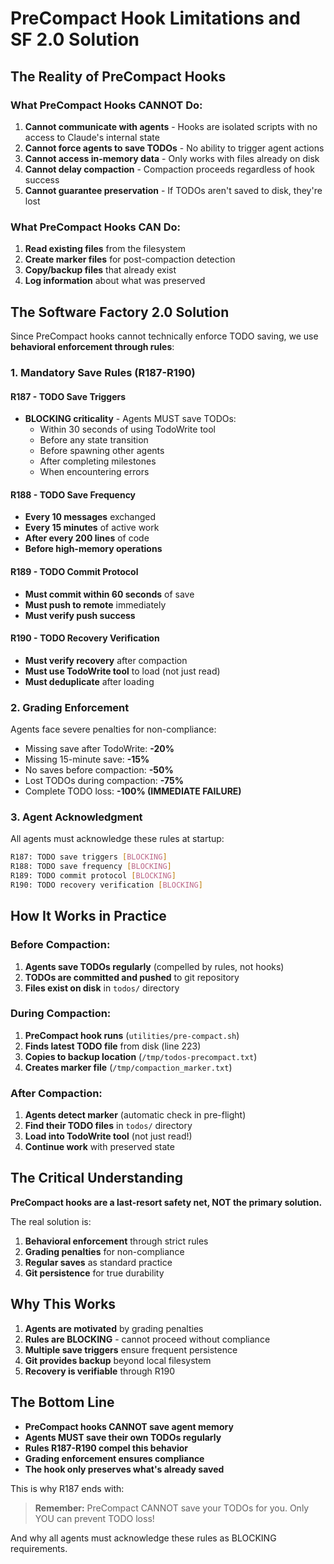 # PreCompact Hook Limitations and SF 2.0 Solution

## The Reality of PreCompact Hooks

### What PreCompact Hooks CANNOT Do:
1. **Cannot communicate with agents** - Hooks are isolated scripts with no access to Claude's internal state
2. **Cannot force agents to save TODOs** - No ability to trigger agent actions
3. **Cannot access in-memory data** - Only works with files already on disk
4. **Cannot delay compaction** - Compaction proceeds regardless of hook success
5. **Cannot guarantee preservation** - If TODOs aren't saved to disk, they're lost

### What PreCompact Hooks CAN Do:
1. **Read existing files** from the filesystem
2. **Create marker files** for post-compaction detection
3. **Copy/backup files** that already exist
4. **Log information** about what was preserved

## The Software Factory 2.0 Solution

Since PreCompact hooks cannot technically enforce TODO saving, we use **behavioral enforcement through rules**:

### 1. Mandatory Save Rules (R187-R190)

#### R187 - TODO Save Triggers
- **BLOCKING criticality** - Agents MUST save TODOs:
  - Within 30 seconds of using TodoWrite tool
  - Before any state transition
  - Before spawning other agents
  - After completing milestones
  - When encountering errors

#### R188 - TODO Save Frequency
- **Every 10 messages** exchanged
- **Every 15 minutes** of active work
- **After every 200 lines** of code
- **Before high-memory operations**

#### R189 - TODO Commit Protocol
- **Must commit within 60 seconds** of save
- **Must push to remote** immediately
- **Must verify push success**

#### R190 - TODO Recovery Verification
- **Must verify recovery** after compaction
- **Must use TodoWrite tool** to load (not just read)
- **Must deduplicate** after loading

### 2. Grading Enforcement

Agents face severe penalties for non-compliance:
- Missing save after TodoWrite: **-20%**
- Missing 15-minute save: **-15%**
- No saves before compaction: **-50%**
- Lost TODOs during compaction: **-75%**
- Complete TODO loss: **-100% (IMMEDIATE FAILURE)**

### 3. Agent Acknowledgment

All agents must acknowledge these rules at startup:
```bash
R187: TODO save triggers [BLOCKING]
R188: TODO save frequency [BLOCKING]
R189: TODO commit protocol [BLOCKING]
R190: TODO recovery verification [BLOCKING]
```

## How It Works in Practice

### Before Compaction:
1. **Agents save TODOs regularly** (compelled by rules, not hooks)
2. **TODOs are committed and pushed** to git repository
3. **Files exist on disk** in `todos/` directory

### During Compaction:
1. **PreCompact hook runs** (`utilities/pre-compact.sh`)
2. **Finds latest TODO file** from disk (line 223)
3. **Copies to backup location** (`/tmp/todos-precompact.txt`)
4. **Creates marker file** (`/tmp/compaction_marker.txt`)

### After Compaction:
1. **Agents detect marker** (automatic check in pre-flight)
2. **Find their TODO files** in `todos/` directory
3. **Load into TodoWrite tool** (not just read!)
4. **Continue work** with preserved state

## The Critical Understanding

**PreCompact hooks are a last-resort safety net, NOT the primary solution.**

The real solution is:
1. **Behavioral enforcement** through strict rules
2. **Grading penalties** for non-compliance
3. **Regular saves** as standard practice
4. **Git persistence** for true durability

## Why This Works

1. **Agents are motivated** by grading penalties
2. **Rules are BLOCKING** - cannot proceed without compliance
3. **Multiple save triggers** ensure frequent persistence
4. **Git provides backup** beyond local filesystem
5. **Recovery is verifiable** through R190

## The Bottom Line

- **PreCompact hooks CANNOT save agent memory**
- **Agents MUST save their own TODOs regularly**
- **Rules R187-R190 compel this behavior**
- **Grading enforcement ensures compliance**
- **The hook only preserves what's already saved**

This is why R187 ends with:
> **Remember:** PreCompact CANNOT save your TODOs for you. Only YOU can prevent TODO loss!

And why all agents must acknowledge these rules as BLOCKING requirements.